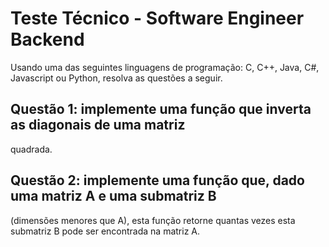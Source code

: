 # Teste Técnico - Software Engineer Backend

Usando uma das seguintes linguagens de programação: C, C++, Java, C#,
Javascript ou Python, resolva as questões a seguir.

## Questão 1: implemente uma função que inverta as diagonais de uma matriz
quadrada.

## Questão 2: implemente uma função que, dado uma matriz A e uma submatriz B
(dimensões menores que A), esta função retorne quantas vezes esta submatriz B
pode ser encontrada na matriz A.
